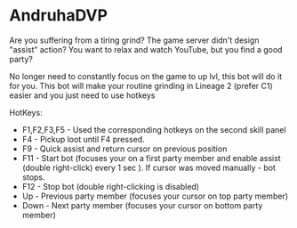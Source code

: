 # AndruhaDVP

Are you suffering from a tiring grind? 
The game server didn't design "assist" action? 
You want to relax and watch YouTube, but you find a good party?

No longer need to constantly focus on the game to up lvl, this bot will do it for you.
This bot will make your routine grinding in Lineage 2 (prefer C1) easier and you just need to use hotkeys

HotKeys:

- F1,F2,F3,F5 - Used the corresponding hotkeys on the second skill panel
- F4 - Pickup loot until F4 pressed. 
- F9 - Quick assist and return cursor on previous position
- F11 - Start bot (focuses your on a first party member and enable assist (double right-click) every 1 sec ). If cursor was moved manually - bot stops. 
- F12 - Stop bot (double right-clicking is disabled)
- Up - Previous party member (focuses your cursor on top party member)
- Down - Next party member (focuses your cursor on bottom party member)
